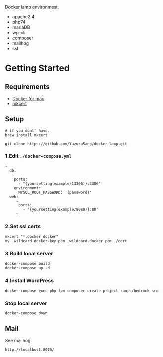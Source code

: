 Docker lamp environment.

- apache2.4
- php74
- mariaDB
- wp-cli
- composer
- mailhog
- ssl

# Getting Started

## Requirements

- [Docker for mac](https://docs.docker.com/docker-for-mac/install/)
- [mkcert](https://github.com/FiloSottile/mkcert)

## Setup

```
# if you dont' have.
brew install mkcert
```

```
git clone https://github.com/YuzuruSano/docker-lamp.git
```

### 1.Edit `./docker-compose.yml`

```
~
  db:
   ~
    ports:
      - "{yoursetting(example/13306)}:3306"
    environment:
      MYSQL_ROOT_PASSWORD: '{password}'
  web:
     ~
      ports:
        - '{yoursetting(example/8080)}:80'
     ~
```

### 2.Set ssl certs

```
mkcert "*.docker docker"
mv _wildcard.docker-key.pem _wildcard.docker.pem ./cert
```

### 3.Build local server

```
docker-compose build
docker-compose up -d
```

### 4.Install WordPress

```
docker-compose exec php-fpm composer create-project roots/bedrock src
```

### Stop local server

```
docker-compose down
```

## Mail

See mailhog.

```
http://localhost:8025/
```
